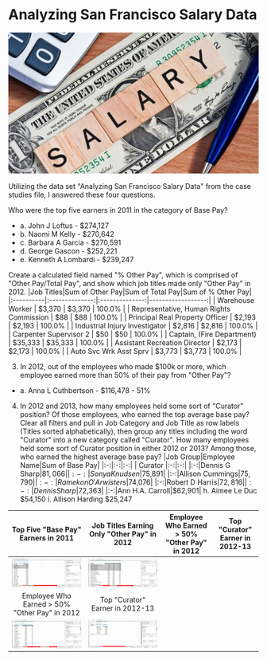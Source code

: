 # Analyzing San Francisco Salary Data

<p align="center">
    <img width="700" alt="level1" src="https://github.com/mathewqpmiller/Excel-PivotTables/blob/main/Images/CaseStudies/SalaryData/SalaryData.jpg?raw=true">
</p>

Utilizing the data set "Analyzing San Francisco Salary Data" from the case studies file, I answered these four questions.

Who were the top five earners in 2011 in the category of Base Pay?
* a. John J Loftus - $274,127
* b. Naomi M Kelly - $270,642
* c. Barbara A Garcia - $270,591
* d. George  Gascon - $252,221
* e. Kenneth A Lombardi - $239,247

Create a calculated field named "% Other Pay", which is comprised of "Other Pay/Total Pay", and show which job titles made only "Other Pay" in 2012.
|Job Titles|Sum of Other Pay|Sum of Total Pay|Sum of % Other Pay|
|:----------|:--------------:|:--------------:|------------------:|
| Warehouse Worker | $3,370 | $3,370 | 100.0% |
| Representative, Human Rights Commission |	$88 | $88 | 100.0% |
| Principal Real Property Officer | $2,193 | $2,193 | 100.0% |
| Industrial Injury Investigator | $2,816 | $2,816 | 100.0% |
| Carpenter Supervisor 2 | $50 | $50 | 100.0% |
| Captain, (Fire Department) | $35,333 | $35,333 | 100.0% |
| Assistant Recreation Director | $2,173 | $2,173 | 100.0% |
| Auto Svc Wrk Asst Sprv | $3,773 | $3,773 | 100.0% |

3) In 2012, out of the employees who made $100k or more, which employee earned more than 50% of their pay from "Other Pay"?
* a. Anna L Cuthbertson - $116,478 - 51%

4) In 2012 and 2013, how many employees held some sort of "Curator" position? Of those employees, who earned the top average base pay?
Clear all filters and pull in Job Category and Job Title as row labels (Titles sorted alphabetically), then group any titles including the word "Curator" into a new category called "Curator". How many employees held some sort of Curator position in either 2012 or 2013? Among those, who earned the highest average base pay?
|Job Group|Employee Name|Sum of Base Pay|
|:-:|:-:|:-:|
| Curator |:-:|:-:|
|:-:|Dennis G Sharp|$81,066|
|:-:|Sonya Knudsen|$75,891|
|:-:|Allison Cummings|$75,790|
|:-:|Ramekon O'Arwisters|$74,076|
|:-:|Robert D Harris|$72,816|
|:-:|Dennis Sharp|$72,363|
|:-:|Ann H.A. Carroll|$62,901|
h. Aimee Le Duc	        $54,150
i. Allison Harding	    $25,247

|Top Five "Base Pay" Earners in 2011|Job Titles Earning Only "Other Pay" in 2012|Employee Who Earned > 50% "Other Pay" in 2012|Top "Curator" Earner in 2012-13|
|:-:|:-:|:-:|:-:|
|![Top Five "Base Pay" Earners in 2011](https://github.com/mathewqpmiller/Excel-PivotTables/blob/main/Images/CaseStudies/SalaryData/Homework1.png?h=350&w=630)|![Job Titles Earning Only "Other Pay" in 2012](https://github.com/mathewqpmiller/Excel-PivotTables/blob/main/Images/CaseStudies/SalaryData/Homework2.png?h=350&w=630)|
|Employee Who Earned > 50% "Other Pay" in 2012|Top "Curator" Earner in 2012-13|
|![Employee Who Earned > 50% "Other Pay" in 2012](https://github.com/mathewqpmiller/Excel-PivotTables/blob/main/Images/CaseStudies/SalaryData/Homework3.png?h=350&w=630)|![Top "Curator" Earner in 2012-13](https://github.com/mathewqpmiller/Excel-PivotTables/blob/main/Images/CaseStudies/SalaryData/Homework4.png?h=350&w=630)|
